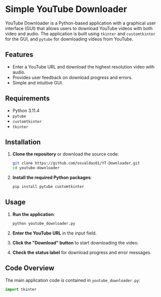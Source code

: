 # Simple YouTube Downloader

YouTube Downloader is a Python-based application with a graphical user interface (GUI) that allows users to download YouTube videos with both video and audio. The application is built using `tkinter` and `customtkinter` for the GUI, and `pytube` for downloading videos from YouTube.

## Features

- Enter a YouTube URL and download the highest resolution video with audio.
- Provides user feedback on download progress and errors.
- Simple and intuitive GUI.

## Requirements

- Python 3.11.4
- `pytube`
- `customtkinter`
- `tkinter`

## Installation

1. **Clone the repository** or download the source code:
    ```sh
    git clone https://github.com/osvaldas01/YT-Downloader.git
    cd youtube-downloader
    ```

2. **Install the required Python packages**:
    ```sh
    pip install pytube customtkinter
    ```

## Usage

1. **Run the application**:
    ```sh
    python youtube_downloader.py
    ```

2. **Enter the YouTube URL** in the input field.

3. **Click the "Download" button** to start downloading the video.

4. **Check the status label** for download progress and error messages.

## Code Overview

The main application code is contained in `youtube_downloader.py`:

```python
import tkinter
